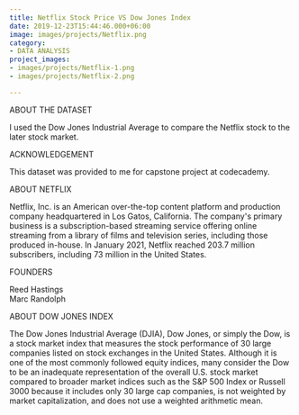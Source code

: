 ```yaml
---
title: Netflix Stock Price VS Dow Jones Index
date: 2019-12-23T15:44:46.000+06:00
image: images/projects/Netflix.png
category:
- DATA ANALYSIS
project_images:
- images/projects/Netflix-1.png
- images/projects/Netflix-2.png

---
```

ABOUT THE DATASET

I used the Dow Jones Industrial Average to compare the Netflix stock to the later stock market.

ACKNOWLEDGEMENT

This dataset was provided to me for capstone project at codecademy.

ABOUT NETFLIX

Netflix, Inc. is an American over-the-top content platform and production company headquartered in Los Gatos, California. The company's primary business is a subscription-based streaming service offering online streaming from a library of films and television series, including those produced in-house. In January 2021, Netflix reached 203.7 million subscribers, including 73 million in the United States.

FOUNDERS

Reed Hastings \
Marc Randolph

ABOUT DOW JONES INDEX

The Dow Jones Industrial Average (DJIA), Dow Jones, or simply the Dow, is a stock market index that measures the stock performance of 30 large companies listed on stock exchanges in the United States. Although it is one of the most commonly followed equity indices, many consider the Dow to be an inadequate representation of the overall U.S. stock market compared to broader market indices such as the S&P 500 Index or Russell 3000 because it includes only 30 large cap companies, is not weighted by market capitalization, and does not use a weighted arithmetic mean.
